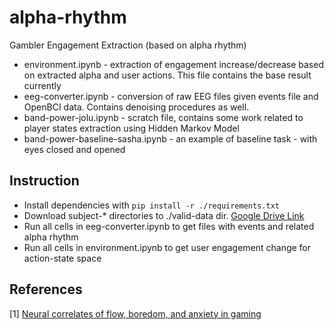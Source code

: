 # alpha-rhythm
Gambler Engagement Extraction (based on alpha rhythm)
- environment.ipynb - extraction of engagement increase/decrease based on extracted alpha and user actions. This file contains the base result currently
- eeg-converter.ipynb - conversion of raw EEG files given events file and OpenBCI data. Contains denoising procedures as well.
- band-power-jolu.ipynb - scratch file, contains some work related to player states extraction using Hidden Markov Model
- band-power-baseline-sasha.ipynb - an example of baseline task - with eyes closed and opened

## Instruction
- Install dependencies with `pip install -r ./requirements.txt`
- Download subject-* directories to ./valid-data dir. [Google Drive Link](https://drive.google.com/drive/folders/1bACGHVf_auHJ2evC7PB9obOk9__Q-16Q?usp=sharing)
- Run all cells in eeg-converter.ipynb to get files with events and related alpha rhythm
- Run all cells in environment.ipynb to get user engagement change for action-state space

## References
[1] [Neural correlates of flow, boredom, and anxiety in gaming](https://scholarsmine.mst.edu/cgi/viewcontent.cgi?article=8812&context=masters_theses)

